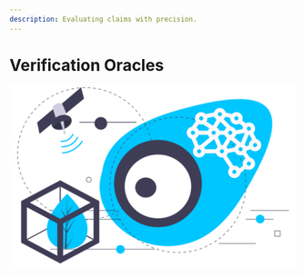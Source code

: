 ```yaml
---
description: Evaluating claims with precision.
---
```


# Verification Oracles

![Oracles use data from attestations, sensors &amp; transactions to evaluate claims](../../.gitbook/assets/oracle.svg)



